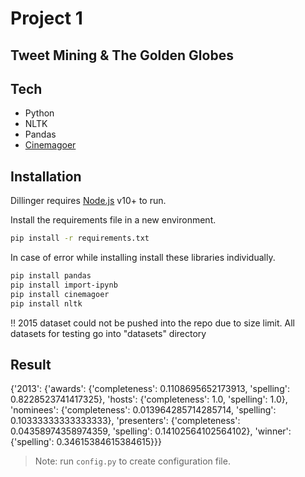 # Project 1
##  Tweet Mining & The Golden Globes

## Tech

- Python
- NLTK
- Pandas
- [Cinemagoer]


## Installation

Dillinger requires [Node.js](https://nodejs.org/) v10+ to run.

Install the requirements file in a new environment.

```sh
pip install -r requirements.txt
```
In case of error while installing install these libraries individually.
```sh
pip install pandas
pip install import-ipynb
pip install cinemagoer
pip install nltk
```
!! 2015 dataset could not be pushed into the repo due to size limit. All datasets for testing go into "datasets" directory

## Result
{'2013': {'awards': {'completeness': 0.1108695652173913,
                     'spelling': 0.8228523741417325},
          'hosts': {'completeness': 1.0, 'spelling': 1.0},
          'nominees': {'completeness': 0.013964285714285714,
                       'spelling': 0.10333333333333333},
          'presenters': {'completeness': 0.04358974358974359,
                         'spelling': 0.14102564102564102},
          'winner': {'spelling': 0.34615384615384615}}}


> Note: run `config.py` to create configuration file.

   
   [Cinemagoer]: <https://cinemagoer.github.io/>

